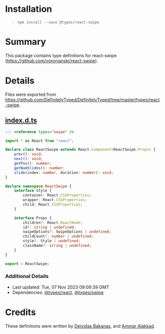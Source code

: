 # Installation
> `npm install --save @types/react-swipe`

# Summary
This package contains type definitions for react-swipe (https://github.com/voronianski/react-swipe).

# Details
Files were exported from https://github.com/DefinitelyTyped/DefinitelyTyped/tree/master/types/react-swipe.
## [index.d.ts](https://github.com/DefinitelyTyped/DefinitelyTyped/tree/master/types/react-swipe/index.d.ts)
````ts
/// <reference types="swipe" />

import * as React from "react";

declare class ReactSwipe extends React.Component<ReactSwipe.Props> {
    prev(): void;
    next(): void;
    getPos(): number;
    getNumSlides(): number;
    slide(index: number, duration: number): void;
}

declare namespace ReactSwipe {
    interface Style {
        container: React.CSSProperties;
        wrapper: React.CSSProperties;
        child: React.CSSProperties;
    }

    interface Props {
        children?: React.ReactNode;
        id?: string | undefined;
        swipeOptions?: SwipeOptions | undefined;
        childCount?: number | undefined;
        style?: Style | undefined;
        className?: string | undefined;
    }
}

export = ReactSwipe;

````

### Additional Details
 * Last updated: Tue, 07 Nov 2023 09:09:39 GMT
 * Dependencies: [@types/react](https://npmjs.com/package/@types/react), [@types/swipe](https://npmjs.com/package/@types/swipe)

# Credits
These definitions were written by [Deividas Bakanas](https://github.com/DeividasBakanas), and [Ammar Alakkad](https://github.com/AAlakkad).
